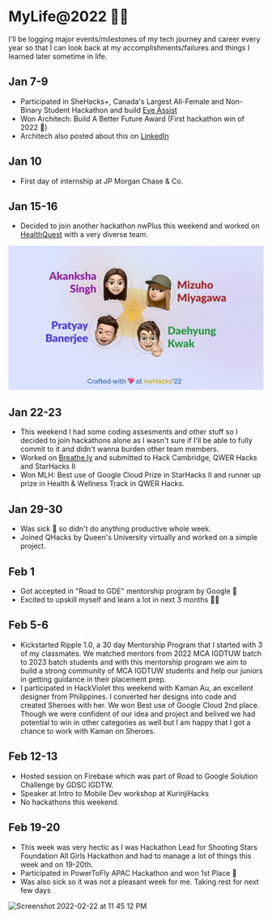 # MyLife@2022 :woman_technologist:
I'll be logging major events/milestones of my tech journey and career every year so that I can look back at my accomplishments/failures and things I learned later sometime in life.


## Jan 7-9
- Participated in SheHacks+, Canada's Largest All-Female and Non-Binary Student Hackathon and build [Eye Assist](https://devpost.com/software/eye-assist)
- Won Architech: Build A Better Future Award (First hackathon win of 2022 :star_struck:)
- Architech also posted about this on [LinkedIn](https://www.linkedin.com/feed/update/urn:li:activity:6891477616415887360/)

## Jan 10
- First day of internship at JP Morgan Chase & Co. 

## Jan 15-16
- Decided to join another hackathon nwPlus this weekend and worked on [HealthQuest](https://devpost.com/software/healthquest) with a very diverse team.  
<img src="Pictures/nwPlusTeam.jpeg" width="650"/>

## Jan 22-23
- This weekend I had some coding assesments and other stuff so I decided to join hackathons alone as I wasn't sure if I'll be able to fully commit to it and didn't wanna burden other team members.
- Worked on [Breathe.ly](https://devpost.com/software/breathe-ly-xrhmz9) and submitted to Hack Cambridge, QWER Hacks and StarHacks II 
- Won MLH: Best use of Google Cloud Prize in StarHacks II and runner up prize in Health & Wellness Track in QWER Hacks. 

## Jan 29-30
- Was sick 🤒 so didn't do anything productive whole week. 
- Joined QHacks by Queen's University virtually and worked on a simple project.

## Feb 1
- Got accepted in "Road to GDE" mentorship program by Google 🤩 
- Excited to upskill myself and learn a lot in next 3 months 👩‍💻

## Feb 5-6
- Kickstarted Ripple 1.0, a 30 day Mentorship Program that I started with 3 of my classmates. We matched mentors from 2022 MCA IGDTUW batch to 2023 batch students and with this mentorship program we aim to build a strong community of MCA IGDTUW students and help our juniors in getting guidance in their placement prep. 
- I participated in HackViolet this weekend with Kaman Au, an excellent designer from Philippines. I converted her designs into code and created Sheroes with her. We won Best use of Google Cloud 2nd place. Though we were confident of our idea and project and belived we had potential to win in other categories as well but I am happy that I got a chance to work with Kaman on Sheroes. 

## Feb 12-13
- Hosted session on Firebase which was part of Road to Google Solution Challenge by GDSC IGDTW.
- Speaker at Intro to Mobile Dev workshop at KurinjiHacks
- No hackathons this weekend. 

## Feb 19-20
- This week was very hectic as I was Hackathon Lead for Shooting Stars Foundation All Girls Hackathon and had to manage a lot of things this week and on 19-20th.
- Participated in PowerToFly APAC Hackathon and won 1st Place 🤩   
- Was also sick so it was not a pleasant week for me. Taking rest for next few days

<img width="595" alt="Screenshot 2022-02-22 at 11 45 12 PM" src="https://user-images.githubusercontent.com/20701948/155193798-f4001ff0-acf4-4e2c-88b7-9440020527cf.png" width="650">   

